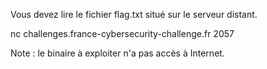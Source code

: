 Vous devez lire le fichier flag.txt situé sur le serveur distant.

nc challenges.france-cybersecurity-challenge.fr 2057

Note : le binaire à exploiter n'a pas accès à Internet.

